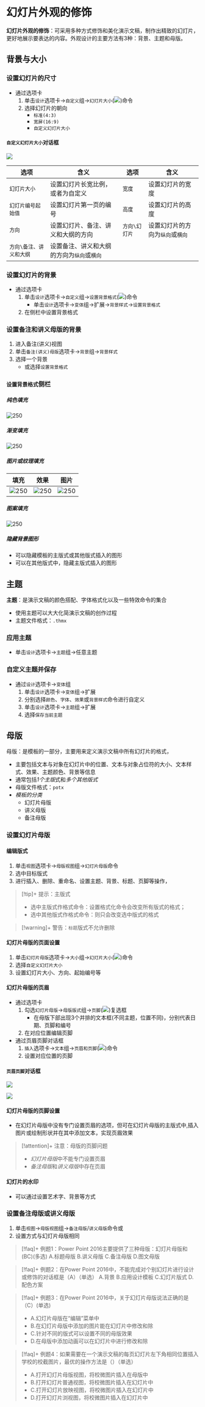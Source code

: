 # 幻灯片外观的修饰

**幻灯片外观的修饰**：可采用多种方式修饰和美化演示文稿，制作出精致的幻灯片，更好地展示要表达的内容。外观设计的主要方法有3种：背景、主题和母版。

## 背景与大小

### 设置幻灯片的尺寸

- 通过选项卡
	1. 单击`设计`选项卡->`自定义`组->`幻灯片大小`(![](../../attachment/png/Pasted%20image%2020241023082932.png))命令
	2. 选择幻灯片的朝向
		- `标准(4:3)`
		- `宽屏(16:9)`
		- `自定义幻灯片大小`

#### `自定义幻灯片大小`对话框

![](../../attachment/png/Pasted%20image%2020241023191927.png)

| 选项            | 含义                      | 选项       | 含义                 |
| ------------- | ----------------------- | -------- | ------------------ |
| `幻灯片大小`       | 设置幻灯片长宽比例，或者为自定义        | `宽度`     | 设置幻灯片的宽度           |
| `幻灯片编号起始值`    | 设置幻灯片第一页的编号             | `高度`     | 设置幻灯片的高度           |
| `方向`          | 设置幻灯片、备注、讲义和大纲的方向       | `方向\幻灯片` | 设置幻灯片的方向为`纵向`或`横向` |
| `方向\备注、讲义和大纲` | 设置备注、讲义和大纲的方向为`纵向`或`横向` |          |                    |

### 设置幻灯片的背景

- 通过选项卡
	1. 单击`设计`选项卡->`自定义`组->`设置背景格式`(![](../../attachment/png/Pasted%20image%2020241023082940.png))命令
		- 单击`设计`选项卡->`变体`组->扩展->`背景样式`->`设置背景格式`
	2. 在侧栏中设置背景格式

### 设置备注和讲义母版的背景
1. 进入备注(讲义)视图
2. 单击`备注(讲义)母版`选项卡->`背景`组->`背景样式`
3. 选择一个背景
	- 或选择`设置背景格式`


### `设置背景格式`侧栏

##### 纯色填充
![250](../../attachment/png/Pasted%20image%2020241023192948.png)
##### 渐变填充
![250](../../attachment/png/Pasted%20image%2020241023193020.png)
##### 图片或纹理填充

| 填充                                                           | 效果                                                           | 图片                                                           |
| ------------------------------------------------------------ | ------------------------------------------------------------ | ------------------------------------------------------------ |
| ![250](../../attachment/png/Pasted%20image%2020241023193147.png) | ![250](../../attachment/png/Pasted%20image%2020241023193442.png) | ![250](../../attachment/png/Pasted%20image%2020241023193509.png) |


##### 图案填充
![250](../../attachment/png/Pasted%20image%2020241023193238.png)

##### 隐藏背景图形

- 可以隐藏模板的主版式或其他版式插入的图形
- 可以在其他版式中，隐藏主版式插入的图形


## 主题

**主题**：是演示文稿的颜色搭配、字体格式化以及一些特效命令的集合
- 使用主题可以大大化简演示文稿的创作过程
- 主题文件格式：`.thmx`

### 应用主题

- 单击`设计`选项卡->`主题`组->任意主题

### 自定义主题并保存

- 通过`设计`选项卡->`变体`组
	1. 单击`设计`选项卡->`变体`组->扩展
	2. 分别选择`颜色`、`字体`、`效果`或`背景样式`命令进行自定义
	3. 单击`设计`选项卡->`主题`组->扩展
	4. 选择`保存当前主题`

## 母版

母版：是模板的一部分，主要用来定义演示文稿中所有幻灯片的格式，
- 主要包括文本与对象在幻灯片中的位置、文本与对象占位符的大小、文本样式、效果、主题颜色、背景等信息
- 通常包括*1个主版*式和*多个其他版式*
- 母版文件格式：`potx`
- *模板的分类*
	- 幻灯片母版
	- 讲义母版
	- 备注母版

### 设置幻灯片母版

#### 编辑版式

1. 单击`视图`选项卡->`母版视图`组->`幻灯片母版`命令
2. 选中目标版式
3. 进行插入、删除、重命名、设置主题、背景、标题、页脚等操作，

>[!tip]+ 提示：主版式
>- 选中主版式作格式命令：设置格式化命令会改变所有版式的格式；
>- 选中其他版式作格式命令：则只会改变选中版式的格式

>[!warning]+ 警告：`标题`版式不允许删除

#### 幻灯片母版的页面设置

1. 单击`幻灯片母版`选项卡->`大小`组->`幻灯片大小`(![](../../attachment/png/Pasted%20image%2020241023225200.png))命令
2. 选择`自定义幻灯片大小`
3. 设置幻灯片大小、方向、起始编号等

#### 幻灯片母版的页眉

- 通过选项卡
	1. 勾选`幻灯片母版`->`母版版式`组->`页脚`(![](../../attachment/png/Pasted%20image%2020241023225126.png))复选框
		- 在母版下部出现3个并排的文本框(不同主题，位置不同)，分别代表日期、页脚和编号
	2. 在对应位置编辑页脚
- 通过页眉页脚对话框
	1. `插入`选项卡->`文本`组->`页眉和页脚`(![](../../attachment/png/Pasted%20image%2020241023225037.png))命令
	2. 设置对应位置的页脚

#### `页眉页脚`对话框

![](../../attachment/png/Pasted%20image%2020241023225346.png)

![](../../attachment/png/Pasted%20image%2020241023225413.png)

#### 幻灯片母版的页脚设置

- 在幻灯片母版中没有专门设置页眉的选项，但可在幻灯片母版的主版式中,插入图片或绘制形状并在其中添加文本，实现页眉效果

>[!attention]+ 注意：母版的页脚问题
>- *幻灯片母版*中不能专门设置页眉
>- *备注母版*和*讲义母版*中存在页眉

#### 幻灯片的水印

- 可以通过设置艺术字、背景等方式

### 设置备注母版或讲义母版

1. 单击`视图`->`母版视图`组->`备注母版`/`讲义母版`命令或
2. 设置方式与幻灯片母版相同


>[!faq]+ 例题1：Power Point 2016主要提供了三种母版：幻灯片母版和(BC)(多选)
>A.标题母版 B.讲义母版 C.备注母版 D.图文母版

>[!faq]+ 例题2：在Power Point 2016中，不能完成对个别幻灯片进行设计或修饰的对话框是（A）（单选）
> A.背景 B.应用设计模板 C.幻灯片版式 D.配色方案

>[!faq]+ 例题3：在Power Point 2016中，关于幻灯片母版说法正确的是（C）(单选)
> - A.幻灯片母版在“编辑”菜单中
> - B.在幻灯片母版中添加的图片能在幻灯片中修改和除
> - C.针对不同的版式可以设置不同的母版效果
> - D.在母版中添加动画可以在幻灯片中进行修改和除

>[!faq]+ 例题4：如果需要在一个演示文稿的每页幻灯片左下角相同位置插入学校的校截图片，最优的操作方法是（）（单选）
> - A.打开幻灯片母版视图，将校微图片插入在母版中
> - B.打开幻灯片普通视图，将校微图片插入在幻灯片中
> - C.打开幻灯片放映视图，将校微图片插入在幻灯片中
> - D.打开幻灯片浏视图，将校微图片插入在幻灯片中

